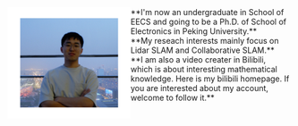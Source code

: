 
<img src="me.png" width=220 align="left">
**I'm now an undergraduate in School of EECS and going to be a Ph.D. of School of Electronics in Peking University.** <br>
**My reseach interests mainly focus on Lidar SLAM and Collaborative SLAM.**  <br>
**I am also a video creater in Bilibili, which is about interesting mathematical knowledge. Here is my bilibili <a src="https://space.bilibili.com/454293621?spm_id_from=333.1007.0.0">homepage</a>. If you are interested about my account, welcome to follow it.**
